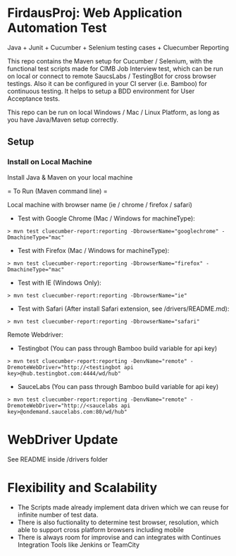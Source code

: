 # FirdausProj: Web Application Automation Test


Java + Junit + Cucumber + Selenium testing cases + Cluecumber Reporting

This repo contains the Maven setup for Cucumber / Selenium, with the functional test scripts made for CIMB Job Interview test, which can be run on local or connect to remote SaucsLabs / TestingBot for cross browser testings. Also it can be configured in your CI server (i.e. Bamboo) for continuous testing. It helps to setup a BDD environment for User Acceptance tests.

This repo can be run on local Windows / Mac / Linux Platform, as long as you have Java/Maven setup correctly.

## Setup

### Install on Local Machine

Install Java & Maven on your local machine

= To Run (Maven command line) =

Local machine with browser name (ie / chrome / firefox / safari)

- Test with Google Chrome (Mac / Windows for machineType):
```
> mvn test cluecumber-report:reporting -DbrowserName="googlechrome" -DmachineType="mac"
```

- Test with Firefox (Mac / Windows for machineType):
```
> mvn test cluecumber-report:reporting -DbrowserName="firefox" -DmachineType="mac"
```

- Test with IE (Windows Only):
```
> mvn test cluecumber-report:reporting -DbrowserName="ie"
```

- Test with Safari (After install Safari extension, see /drivers/README.md):
```
> mvn test cluecumber-report:reporting -DbrowserName="safari"
```

Remote Webdriver:

- Testingbot (You can pass through Bamboo build variable for api key)
```
> mvn test cluecumber-report:reporting -DenvName="remote" -DremoteWebDriver="http://<testingbot api key>@hub.testingbot.com:4444/wd/hub"
```

- SauceLabs (You can pass through Bamboo build variable for api key)
```
> mvn test cluecumber-report:reporting -DenvName="remote" -DremoteWebDriver="http://<saucelabs api key>@ondemand.saucelabs.com:80/wd/hub"
```

# WebDriver Update
See README inside /drivers folder


# Flexibility and Scalability
- The Scripts made already implement data driven which we can reuse for infinite number of test data.
- There is also fuctionality to determine test browser, resolution, which able to support cross platform browsers including mobile
- There is always room for improvise and can integrates with Continues Integration Tools like Jenkins or TeamCity
